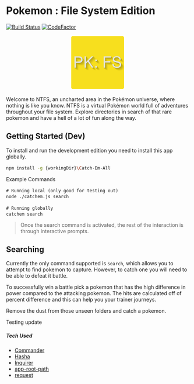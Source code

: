 # Pokemon : File System Edition

[![Build Status](https://travis-ci.org/dills122/Pokemon-FS.svg?branch=master)](https://travis-ci.org/dills122/Pokemon-FS) [![CodeFactor](https://www.codefactor.io/repository/github/dills122/pokemon-fs/badge)](https://www.codefactor.io/repository/github/dills122/pokemon-fs)

<p align="center">
  <img width="150" height="150" src="./assets/logo.png" alt="Logo Image">
</p>

Welcome to NTFS, an uncharted area in the Pokémon universe, where nothing is like you know. NTFS is a virtual Pokémon world full of adventures throughout your file system. Explore directories in search of that rare pokemon and have a hell of a lot of fun along the way.

## Getting Started (Dev)

To install and run the development edition you need to install this app globally.

``` bash
npm install -g {workingDir}\Catch-Em-All
```
Example Commands
```
# Running local (only good for testing out)
node ./catchem.js search

# Running globally
catchem search
```

> Once the search command is activated, the rest of the interaction is through interactive prompts.

## Searching

Currently the only command supported is `search`, which allows you to attempt to find pokemon to capture. However, to catch one you will need to be able to defeat it battle.

To successfully win a battle pick a pokemon that has the high difference in power compared to the attacking pokemon. The hits are calculated off of percent difference and this can help you your trainer journeys.

Remove the dust from those unseen folders and catch a pokemon.

Testing update


##### Tech Used

* [Commander](https://github.com/tj/commander.js/)
* [Hasha](https://github.com/sindresorhus/hasha)
* [Inquirer](https://github.com/SBoudrias/Inquirer.js/)
* [app-root-path](https://github.com/inxilpro/node-app-root-path)
* [request](https://github.com/request/request)

